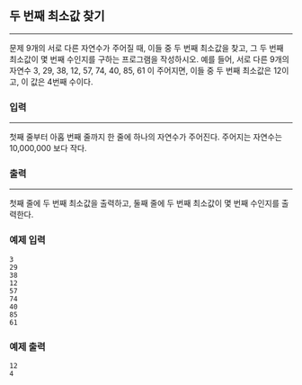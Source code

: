 ## 두 번째 최소값 찾기
***
문제
9개의 서로 다른 자연수가 주어질 때, 이들 중 두 번째 최소값을 찾고, 그 두 번째 최소값이 몇 번째 수인지를 구하는 프로그램을 작성하시오. 예를 들어, 서로 다른 9개의 자연수 3, 29, 38, 12, 57, 74, 40, 85, 61 이 주어지면, 이들 중 두 번째 최소값은 12이고, 이 값은 4번째 수이다.

 
### 입력
***
첫째 줄부터 아홉 번째 줄까지 한 줄에 하나의 자연수가 주어진다. 주어지는 자연수는 10,000,000 보다 작다.




 
### 출력
***
첫째 줄에 두 번째 최소값을 출력하고, 둘째 줄에 두 번째 최소값이 몇 번째 수인지를 출력한다.

 
### 예제 입력
```
3
29
38
12
57
74
40
85
61
```
### 예제 출력
```
12
4
```
